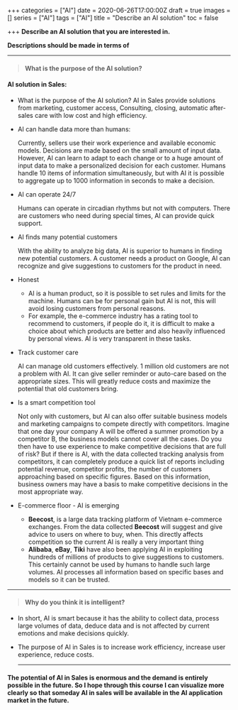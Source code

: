 +++
categories = ["AI"]
date = 2020-06-26T17:00:00Z
draft = true
images = []
series = ["AI"]
tags = ["AI"]
title = "Describe an AI solution"
toc = false

+++
**Describe an AI solution that you are interested in.**

**Descriptions should be made in terms of**

***

> #### **What is the purpose of the AI solution?**

#### AI solution in Sales:

* What is the purpose of the AI solution? AI in Sales provide solutions from marketing, customer access, Consulting, closing, automatic after-sales care with low cost and high efficiency.
* AI can handle data more than humans:

  Currently, sellers use their work experience and available economic models. Decisions are made based on the small amount of input data. However, AI can learn to adapt to each change or to a huge amount of input data to make a personalized decision for each customer. Humans handle 10 items of information simultaneously, but with AI it is possible to aggregate up to 1000 information in seconds to make a decision.
* AI can operate 24/7

  Humans can operate in circadian rhythms but not with computers. There are customers who need during special times, AI can provide quick support.
* AI finds many potential customers

  With the ability to analyze big data, AI is superior to humans in finding new potential customers. A customer needs a product on Google, AI can recognize and give suggestions to customers for the product in need.
* Honest
  * AI is a human product, so it is possible to set rules and limits for the machine. Humans can be for personal gain but AI is not, this will avoid losing customers from personal reasons.
  * For example, the e-commerce industry has a rating tool to recommend to customers, if people do it, it is difficult to make a choice about which products are better and also heavily influenced by personal views. AI is very transparent in these tasks.
* Track customer care

  AI can manage old customers effectively. 1 million old customers are not a problem with AI. It can give seller reminder or auto-care based on the appropriate sizes. This will greatly reduce costs and maximize the potential that old customers bring.
* Is a smart competition tool

  Not only with customers, but AI can also offer suitable business models and marketing campaigns to compete directly with competitors. Imagine that one day your company A will be offered a summer promotion by a competitor B, the business models cannot cover all the cases. Do you then have to use experience to make competitive decisions that are full of risk? But if there is AI, with the data collected tracking analysis from competitors, it can completely produce a quick list of reports including potential revenue, competitor profits, the number of customers approaching based on specific figures. Based on this information, business owners may have a basis to make competitive decisions in the most appropriate way.
* E-commerce floor - AI is emerging
  * **Beecost**, is a large data tracking platform of Vietnam e-commerce exchanges. From the data collected **Beecost** will suggest and give advice to users on where to buy, when. This directly affects competition so the current AI is really a very important thing
  * **Alibaba**, **eBay**, **Tiki** have also been applying AI in exploiting hundreds of millions of products to give suggestions to customers. This certainly cannot be used by humans to handle such large volumes. AI processes all information based on specific bases and models so it can be trusted.

***

> #### **Why do you think it is intelligent?**

* In short, AI is smart because it has the ability to collect data, process large volumes of data, deduce data and is not affected by current emotions and make decisions quickly.
* The purpose of AI in Sales is to increase work efficiency, increase user experience, reduce costs.

  ***

#### The potential of AI in Sales is enormous and the demand is entirely possible in the future. So I hope through this course I can visualize more clearly so that someday AI in sales will be available in the AI application market in the future.
